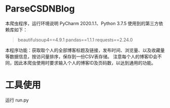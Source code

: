 # ParseCSDNBlog

本爬虫程序，运行环境说明 PyCharm 2020.1.1、Python 3.7.5
使用到的第三方依赖库如下：
>beautifulsoup4\==4.9.1
pandas\==1.1.1
requests\==2.24.0

本程序功能：获取取个人的全部博客标题及链接，发布时间、浏览量、以及收藏量等数据信息，按访问量排序，保存到一份CSV表存储。
注意每个人的博客ID会不同，因此本爬虫使用时要求输入个人的博客ID及页码数，以达到通用的功能。

# 工具使用
运行 run.py

